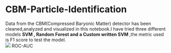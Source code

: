 # CBM-Particle-Identification
Data from the CBM(Compressed Baryonic Matter) detector has been cleaned,analyzed and visualized in this notebook.I have tried three different models <b>SVM , Random Forest and a Custom written SVM </b>,the metric used is F1 score to test the model.
<br>
<img src="https://github.com/nilay121/Particle-Identification/blob/main/git.png">
ROC-AUC

